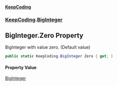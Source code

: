 #### [KeepCoding](index.md 'index')
### [KeepCoding](KeepCoding.md 'KeepCoding').[BigInteger](KeepCoding_BigInteger.md 'KeepCoding.BigInteger')
## BigInteger.Zero Property
BigInteger with value zero. (Default value)  
```csharp
public static KeepCoding.BigInteger Zero { get; }
```
#### Property Value
[BigInteger](KeepCoding_BigInteger.md 'KeepCoding.BigInteger')
